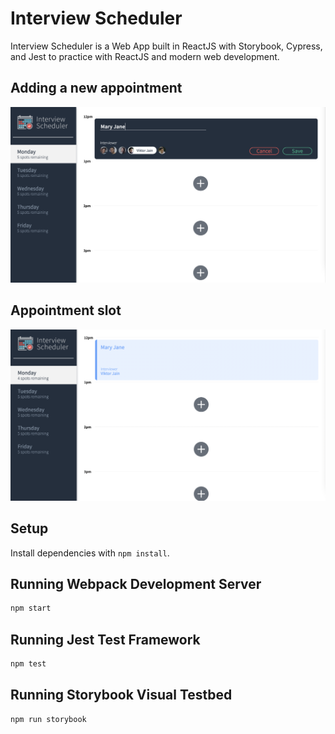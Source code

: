 # Interview Scheduler

Interview Scheduler is a Web App built in ReactJS with Storybook, Cypress, and Jest to practice with ReactJS and modern web development.

## Adding a new appointment
![""](https://github.com/jenlaw266/scheduler/blob/master/screenshots/adding.png?raw=true)
## Appointment slot
![""](https://github.com/jenlaw266/scheduler/blob/master/screenshots/appointmnet.png?raw=true)

## Setup

Install dependencies with `npm install`.

## Running Webpack Development Server

```sh
npm start
```

## Running Jest Test Framework

```sh
npm test
```

## Running Storybook Visual Testbed

```sh
npm run storybook
```
